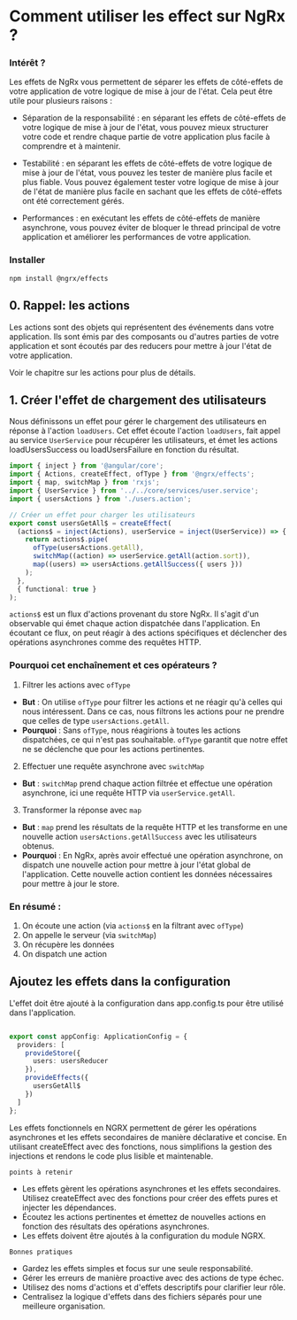 # Comment utiliser les effect sur NgRx ?

### Intérêt ?

Les effets de NgRx vous permettent de séparer les effets de côté-effets de votre application de votre logique de mise à jour de l'état. Cela peut être utile pour plusieurs raisons :

- Séparation de la responsabilité : en séparant les effets de côté-effets de votre logique de mise à jour de l'état, vous pouvez mieux structurer votre code et rendre chaque partie de votre application plus facile à comprendre et à maintenir.

- Testabilité : en séparant les effets de côté-effets de votre logique de mise à jour de l'état, vous pouvez les tester de manière plus facile et plus fiable. Vous pouvez également tester votre logique de mise à jour de l'état de manière plus facile en sachant que les effets de côté-effets ont été correctement gérés.

- Performances : en exécutant les effets de côté-effets de manière asynchrone, vous pouvez éviter de bloquer le thread principal de votre application et améliorer les performances de votre application.

### Installer

```
npm install @ngrx/effects
```

## 0. Rappel: les actions

Les actions sont des objets qui représentent des événements dans votre application. Ils sont émis par des composants ou d'autres parties de votre application et sont écoutés par des reducers pour mettre à jour l'état de votre application.

Voir le chapitre sur les actions pour plus de détails.

## 1. Créer l'effet de chargement des utilisateurs
Nous définissons un effet pour gérer le chargement des utilisateurs en réponse à l'action `loadUsers`. Cet effet écoute l'action `loadUsers`, fait appel au service `UserService` pour récupérer les utilisateurs, et émet les actions loadUsersSuccess ou loadUsersFailure en fonction du résultat.

```typescript
import { inject } from '@angular/core';
import { Actions, createEffect, ofType } from '@ngrx/effects';
import { map, switchMap } from 'rxjs';
import { UserService } from '../../core/services/user.service';
import { usersActions } from './users.action';

// Créer un effet pour charger les utilisateurs
export const usersGetAll$ = createEffect(
  (actions$ = inject(Actions), userService = inject(UserService)) => {
    return actions$.pipe(
      ofType(usersActions.getAll),
      switchMap((action) => userService.getAll(action.sort)),
      map((users) => usersActions.getAllSuccess({ users }))
    );
  },
  { functional: true }
);
```

`actions$` est un flux d'actions provenant du store NgRx. Il s'agit d'un observable qui émet chaque action dispatchée dans l'application. En écoutant ce flux, on peut réagir à des actions spécifiques et déclencher des opérations asynchrones comme des requêtes HTTP.

### Pourquoi cet enchaînement et ces opérateurs ?

1. Filtrer les actions avec `ofType`

- **But** : On utilise `ofType` pour filtrer les actions et ne réagir qu'à celles qui nous intéressent. Dans ce cas, nous filtrons les actions pour ne prendre que celles de type `usersActions.getAll`.
- **Pourquoi** : Sans `ofType`, nous réagirions à toutes les actions dispatchées, ce qui n'est pas souhaitable. `ofType` garantit que notre effet ne se déclenche que pour les actions pertinentes.

2. Effectuer une requête asynchrone avec `switchMap`

- **But** : `switchMap` prend chaque action filtrée et effectue une opération asynchrone, ici une requête HTTP via `userService.getAll`.

3. Transformer la réponse avec `map`

- **But** : `map` prend les résultats de la requête HTTP et les transforme en une nouvelle action `usersActions.getAllSuccess` avec les utilisateurs obtenus.
- **Pourquoi** : En NgRx, après avoir effectué une opération asynchrone, on dispatch une nouvelle action pour mettre à jour l'état global de l'application. Cette nouvelle action contient les données nécessaires pour mettre à jour le store.

### En résumé :

1. On écoute une action (via `actions$` en la filtrant avec `ofType`) 
2. On appelle le serveur (via `switchMap`)
3. On récupère les données 
4. On dispatch une action

## Ajoutez les effets dans la configuration
L'effet doit être ajouté à la configuration dans app.config.ts pour être utilisé dans l'application.

```typescript

export const appConfig: ApplicationConfig = {
  providers: [
    provideStore({
      users: usersReducer
    }),
    provideEffects({
      usersGetAll$
    })
  ]
};
```

Les effets fonctionnels en NGRX permettent de gérer les opérations asynchrones et les effets secondaires de manière déclarative et concise. En utilisant createEffect avec des fonctions, nous simplifions la gestion des injections et rendons le code plus lisible et maintenable.

<div class="alert is-important">

    points à retenir

-    Les effets gèrent les opérations asynchrones et les effets secondaires.
    Utilisez createEffect avec des fonctions pour créer des effets pures et injecter les dépendances.
-    Écoutez les actions pertinentes et émettez de nouvelles actions en fonction des résultats des opérations asynchrones.
-    Les effets doivent être ajoutés à la configuration du module NGRX.
</div>

<div class="alert is-important">

    Bonnes pratiques

-    Gardez les effets simples et focus sur une seule responsabilité.
-    Gérer les erreurs de manière proactive avec des actions de type échec.
-    Utilisez des noms d'actions et d'effets descriptifs pour clarifier leur rôle.
-    Centralisez la logique d'effets dans des fichiers séparés pour une meilleure organisation.
</div>